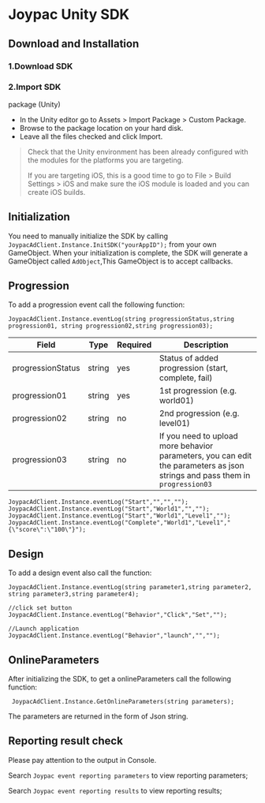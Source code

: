 # Joypac Unity SDK 
## Download and Installation
### 1.Download SDK
### 2.Import SDK
package (Unity)
* In the Unity editor go to Assets > Import Package > Custom Package.
* Browse to the package location on your hard disk.
* Leave all the files checked and click Import.


> Check that the Unity environment has been already configured with the modules for the platforms you are targeting.
>
> If you are targeting iOS, this is a good time to go to File > Build Settings > iOS and make sure the iOS module is loaded and you can create iOS builds.

## Initialization
You need to manually initialize the SDK by calling `JoypacAdClient.Instance.InitSDK("yourAppID");` from your own GameObject.
When your initialization is complete, the SDK will generate a GameObject called `AdObject`,This GameObject is to accept callbacks.

## Progression
To add a progression event call the following function:

    JoypacAdClient.Instance.eventLog(string progressionStatus,string progression01, string progression02,string progression03);
    
Field | Type | Required | Description
-|-|-|-
progressionStatus | string | yes | Status of added progression (start, complete, fail)
progression01 | string | yes | 1st progression (e.g. world01)
progression02 | string | no | 2nd progression (e.g. level01)
progression03 | string | no | If you need to upload more behavior parameters, you can edit the parameters as json strings and pass them in `progression03`

    JoypacAdClient.Instance.eventLog("Start","","","");
    JoypacAdClient.Instance.eventLog("Start","World1","","");
    JoypacAdClient.Instance.eventLog("Start","World1","Level1","");
    JoypacAdClient.Instance.eventLog("Complete","World1","Level1","{\"score\":\"100\"}");
    
## Design
To add a design event also call the function:
    
    JoypacAdClient.Instance.eventLog(string parameter1,string parameter2, string parameter3,string parameter4);
    
    //click set button 
    JoypacAdClient.Instance.eventLog("Behavior","Click","Set","");
    
    //Launch application
    JoypacAdClient.Instance.eventLog("Behavior","launch","","");
   


## OnlineParameters
After initializing the SDK, to get a onlineParameters call the following function: 

     JoypacAdClient.Instance.GetOnlineParameters(string parameters);
     
The parameters are returned in the form of Json string.
          
## Reporting result check

Please pay attention to the output in Console.

Search `Joypac event reporting parameters` to view reporting parameters;

Search `Joypac event reporting results` to view reporting results;


